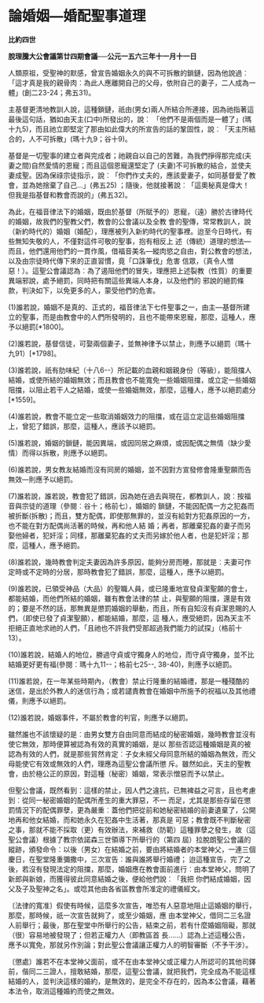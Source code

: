 # 論婚姻—婚配聖事道理


**比約四世**

**脫理騰大公會議第廿四期會議──公元一五六三年十一月十一日**





人類原祖，受聖神的默感，曾宣告婚姻永久的與不可拆散的鎖鏈，因為他說過︰「這才真是我的親骨肉︰為此人應離開自己的父母，依附自己的妻子，二人成為一體」(創二23-24；弗五31)。

主基督更清地教訓人說，這種鎖鏈，祇由(男女)兩人所結合所連接，因為祂指著這最後這句話，猶如由天主(口中)所發出的，說︰
「他們不是兩個而是一體了」(瑪十九5)，而且祂立即堅定了那由如此偉大的所宣告的話的鞏固性，說︰「天主所結合的，人不可拆散」(瑪十九9；谷十9)。

基督是一切聖事的建立者與完成者；祂親自以自己的苦難，為我們掙得那完成(夫妻之間)自然愛情的恩寵；而且這個恩寵還堅定了
(夫妻)不可拆散的結合，並使夫妻成聖。因為保祿宗徒指示，說︰「你們作丈夫的，應該愛妻子，如同基督愛了教會，並為她捨棄了自己…」(弗五25) 
；隨後，他就接著說︰「這奧秘真是偉大！但我是指基督和教會而說的」(弗五32)。

為此，在福音律法下的婚姻，既由於基督（所賦予的）恩寵，（遠）勝於古律時代的婚姻，故我們的聖教父們，教會的公會議以及全教
會的聖傳，常常教訓人，說（新約時代的）婚姻（婚配），理應被列入新約時代的聖事裡。迨至今日時代，有些無知失敬的人，不僅對這件可敬的聖事，抱有相反上
述（傳統）道理的想法—而且，他們還用他們的一貫作風，借福音美名—縱肉慾之自由，對公教會的想法，以及由宗徒時代傳下來的正直習慣，竟「口誅筆伐」危害
信眾，（真令人憎惡！）。這聖公會議認為︰為了遏阻他們的冒失，理應把上述裂教（性質）的重要異端邪說，處予絕罰，同時把有關這些異端人本身，以及他們的
邪說的絕罰條款，判決如下，以免更多的人，蒙受他們的危害。

(1)誰若說，婚姻不是真的、正式的，福音律法下七件聖事之一，由主—基督所建立的聖事，而是由教會中的人們所發明的，且也不能帶來恩寵，那麼，這種人，應予以絕罰[*1800]。

(2)誰若說，基督信徒，可娶兩個妻子，並無神律予以禁止，則應予以絕罰（瑪十九91）[*1798]。

(3)誰若說，祇有肋味紀（十八6--）所記載的血親和姻親身份（等級），能阻擋人結婚，或使所結的婚姻無效；而且教會也不能寬免一些婚姻阻擋，或立定一些婚姻阻擋，以阻止若干人之結婚，或使一些婚姻無效，那麼，這種人，應予以絕罰處分[*1559]。

(4)誰若說，教會不能立定一些取消婚姻效力的阻擋，或在這立定這些婚姻阻擋上，曾犯了錯誤，那麼，這種人，應該予以絕罰。

(5)誰若說，婚姻的鎖鏈，能因異端，或因同居之麻煩，或因配偶之無情（缺少愛情）而得以拆散，則應予以絕罰。

(6)誰若說，男女教友結婚而沒有同房的婚姻，並不因對方宣發修會隆重聖願而告無效—則應予以絕罰。

(7)誰若說，誰若說，教會犯了錯誤，因為她在過去與現在，都教訓人，說︰按福音與宗徒的道理（參閱︰谷十；格前七），婚姻的
鎖鏈，不能因配偶一方之犯姦而被折斷(拆散)；而且，雙方配偶，即使那無罪的，並沒有給對方犯姦原因的一方，也不能在對方配偶尚活著的時候，再和他人結
婚；再者，那離棄犯姦的妻子而另娶他婦者，犯奸淫；同樣，那離棄犯姦的丈夫而另嫁於他人者，也是犯奸淫；那麼，這種人，應予絕罰。

(8)誰若說，幾時教會判定夫妻因為許多原因，能夠分房而睡，那就是︰夫妻可作定時或不定時的分居，那時教會犯了錯誤，那麼，這種人，應予以絕罰。

(9)誰若說，已領受神品（大品）的聖職人員，或已隆重地宣發貞潔聖願的會士，都能結婚，而他們所結的婚姻，雖有教會法律的禁
止，與聖願的阻擋，還是有效的；要是不然的話，那無異是懲罰婚姻的舉動，而且，所有自知沒有貞潔恩賜的人們，（即使已發了貞潔聖願），都能結婚，那麼，這
種人，應受絕罰，因為天主不拒絕正直地求祂的人們，「且祂也不許我們受那超過我們能力的試探」（格前十13）。

(10)誰若說，結婚人的地位，勝過守貞或守獨身人的地位，而守貞守獨身，並不比結婚更好更有福(參閱︰瑪十九11--；格前七25--, 38-40)，則應予以絕罰。

(11)誰若說，在一年某些時期內，（教會）禁止行隆重的結婚禮，那是一種殘酷的迷信，是出於外教人的迷信行為；或若譴責教會在婚姻中所施予的祝福以及其他禮儀，則應予以絕罰。

(12)誰若說，婚姻事件，不屬於教會的判官，則應予以絕罰。

雖然誰也不該懷疑的是︰由男女雙方自由同意而結成的秘密婚姻，幾時教會並沒有使它無效，那時便算被認為有效的真實的婚姻，是以
那些否認這種婚姻是真的被認為有效的人們，就是那些貿然肯定︰子女未經父母同意所結的婚姻為無效，而父母能使它有效或無效的人們，理應為這聖公會議所懲
斥。雖然如此，天主的聖教會，由於極公正的原因，對這種（秘密）婚姻，常表示憎惡而予以禁止。

但聖公會議，既然看到︰這樣的禁止，因人們之違抗，已無裨益之可言，且也考慮到︰從同一秘密婚姻的配偶所產生的重大罪惡，不一
而足，尤其是那些存留在懲罰情況下的配偶罪孽，更為嚴重︰蓋他們把從前和她秘密結婚的前妻遺棄了，公開地再和他女結婚，而和她永久在犯姦中生活著，那真是
可惡；教會既不判斷秘密之事，那就不能不採取（更）有效辦法，來補救（防範）這種罪孽之發生，故（這聖公會議）根據了教宗依諾森三世領導下所舉行的（第四
屆）拉脫朗聖公會議的縱跡，頒發命令︰以後（男女）在結婚之前，要由將結婚者的本堂神父，一連三個慶日，在聖堂隆重彌撒中，三次宣告︰誰與誰將舉行婚禮；
迨這種宣告，完了之後，若沒有發現法定的阻擋，那麼，婚姻應在教會面前進行︰由本堂神父，問明了新郎與新娘，而獲得彼此同意結婚之後，便給他們說︰「我把
你們結成婚姻，因父及子及聖神之名」。或唸其他由各省區教會所准定的禮儀經文。

〔法律的寬准〕假使有時候，這麼多次宣告，唯恐有人惡意地阻止這婚姻的舉行，那麼，那時候，祇一次宣告就夠了，或至少婚姻，應
由本堂神父，借同二三名證人前舉行；最後，那在聖堂中所舉行的公告，結束之前，若有什麼婚姻阻礙，那就（很）容易地被發現了；但若正權力人（即教區首
長……）認為上述這種公告，應予以寬免，那就另作別論；對此聖公會議讓正權力人的明智審斷（不予干涉）。

〔懲處〕誰若不在本堂神父面前，或不在由本堂神父或正權力人所認可的其他司鐸前，偕同二三證人，擅敢結婚，那麼，這聖公會議，就把我們，完全成為不能這樣結婚的人，並判決這樣的婚約，是無效的，是完全不存在的，因為本公會議，藉著本法令，取消這種婚約而使之無效。

